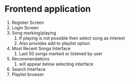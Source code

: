 # Frontend application

1. Register Screen
2. Login Screen
3. Song marking/playing
   1. If playing is not possible then select song as interest
   2. Also provides add to playlist option
4. Most Recent Songs Interface
   1. Last 50 songs marked or listened by user
5. Recommendations
   1. will appear below selecting interface
6. Search Interface
7. Playlist browser
